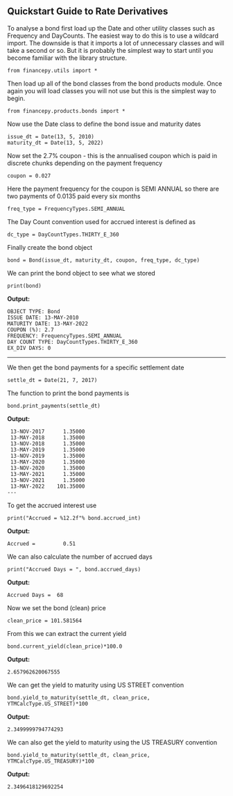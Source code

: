 ## Quickstart Guide to Rate Derivatives
To analyse a bond first load up the Date and other utility classes such as Frequency and DayCounts. The easiest way to do this is to use a wildcard import. The downside is that it imports a lot of unnecessary classes and will take a second or so. But it is probably the simplest way to start until you become familiar with the library structure.

```
from financepy.utils import *
```

Then load up all of the bond classes from the bond products module. Once again you will load classes you will not use but this is the simplest way to begin.
```
from financepy.products.bonds import *
```

Now use the Date class to define the bond issue and maturity dates
```
issue_dt = Date(13, 5, 2010)
maturity_dt = Date(13, 5, 2022)
```
Now set the 2.7% coupon - this is the annualised coupon which is paid in discrete chunks depending on the payment frequency
```
coupon = 0.027
```
Here the payment frequency for the coupon is SEMI ANNUAL so there are two payments of 0.0135 paid every six months
```
freq_type = FrequencyTypes.SEMI_ANNUAL
```
The Day Count convention used for accrued interest is defined as
```
dc_type = DayCountTypes.THIRTY_E_360
```
Finally create the bond object
```
bond = Bond(issue_dt, maturity_dt, coupon, freq_type, dc_type)
```
We can print the bond object to see what we stored
```
print(bond)
```
**Output:**
```
OBJECT TYPE: Bond
ISSUE DATE: 13-MAY-2010
MATURITY DATE: 13-MAY-2022
COUPON (%): 2.7
FREQUENCY: FrequencyTypes.SEMI_ANNUAL
DAY COUNT TYPE: DayCountTypes.THIRTY_E_360
EX_DIV DAYS: 0
```
---

We then get the bond payments for a specific settlement date
```
settle_dt = Date(21, 7, 2017)
```
The function to print the bond payments is
```
bond.print_payments(settle_dt)
```
**Output:**
```
 13-NOV-2017      1.35000
 13-MAY-2018      1.35000
 13-NOV-2018      1.35000
 13-MAY-2019      1.35000
 13-NOV-2019      1.35000
 13-MAY-2020      1.35000
 13-NOV-2020      1.35000
 13-MAY-2021      1.35000
 13-NOV-2021      1.35000
 13-MAY-2022    101.35000
---
```
To get the accrued interest use
```
print("Accrued = %12.2f"% bond.accrued_int)
```
**Output:**
```
Accrued =         0.51
```
We can also calculate the number of accrued days
```
print("Accrued Days = ", bond.accrued_days)
```
**Output:**
```
Accrued Days =  68
```
Now we set the bond (clean) price
```
clean_price = 101.581564
```
From this we can extract the current yield
```
bond.current_yield(clean_price)*100.0
```
**Output:**
```
2.657962620067555
```
We can get the yield to maturity using US STREET convention
```
bond.yield_to_maturity(settle_dt, clean_price, YTMCalcType.US_STREET)*100
```
**Output:**
```
2.3499999794774293
```
We can also get the yield to maturity using the US TREASURY convention
```
bond.yield_to_maturity(settle_dt, clean_price, YTMCalcType.US_TREASURY)*100
```
**Output:**
```
2.3496418129692254
```

